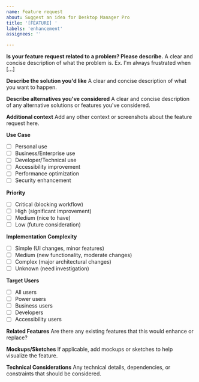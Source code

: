 ```yaml
---
name: Feature request
about: Suggest an idea for Desktop Manager Pro
title: '[FEATURE] '
labels: 'enhancement'
assignees: ''

---
```


**Is your feature request related to a problem? Please describe.**
A clear and concise description of what the problem is. Ex. I'm always frustrated when [...]

**Describe the solution you'd like**
A clear and concise description of what you want to happen.

**Describe alternatives you've considered**
A clear and concise description of any alternative solutions or features you've considered.

**Additional context**
Add any other context or screenshots about the feature request here.

**Use Case**
- [ ] Personal use
- [ ] Business/Enterprise use
- [ ] Developer/Technical use
- [ ] Accessibility improvement
- [ ] Performance optimization
- [ ] Security enhancement

**Priority**
- [ ] Critical (blocking workflow)
- [ ] High (significant improvement)
- [ ] Medium (nice to have)
- [ ] Low (future consideration)

**Implementation Complexity**
- [ ] Simple (UI changes, minor features)
- [ ] Medium (new functionality, moderate changes)
- [ ] Complex (major architectural changes)
- [ ] Unknown (need investigation)

**Target Users**
- [ ] All users
- [ ] Power users
- [ ] Business users
- [ ] Developers
- [ ] Accessibility users

**Related Features**
Are there any existing features that this would enhance or replace?

**Mockups/Sketches**
If applicable, add mockups or sketches to help visualize the feature.

**Technical Considerations**
Any technical details, dependencies, or constraints that should be considered. 